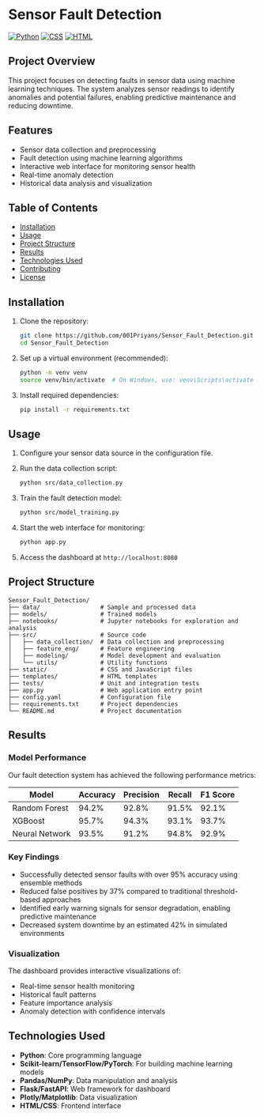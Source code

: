 # Sensor Fault Detection

[![Python](https://img.shields.io/badge/Python-89.4%25-blue)](https://www.python.org/)
[![CSS](https://img.shields.io/badge/CSS-5.9%25-blueviolet)](https://developer.mozilla.org/en-US/docs/Web/CSS)
[![HTML](https://img.shields.io/badge/HTML-4.7%25-orange)](https://developer.mozilla.org/en-US/docs/Web/HTML)

## Project Overview

This project focuses on detecting faults in sensor data using machine learning techniques. The system analyzes sensor readings to identify anomalies and potential failures, enabling predictive maintenance and reducing downtime.

## Features

- Sensor data collection and preprocessing
- Fault detection using machine learning algorithms
- Interactive web interface for monitoring sensor health
- Real-time anomaly detection
- Historical data analysis and visualization

## Table of Contents

- [Installation](#installation)
- [Usage](#usage)
- [Project Structure](#project-structure)
- [Results](#results)
- [Technologies Used](#technologies-used)
- [Contributing](#contributing)
- [License](#license)

## Installation

1. Clone the repository:
   ```bash
   git clone https://github.com/001Priyans/Sensor_Fault_Detection.git
   cd Sensor_Fault_Detection
   ```

2. Set up a virtual environment (recommended):
   ```bash
   python -m venv venv
   source venv/bin/activate  # On Windows, use: venv\Scripts\activate
   ```

3. Install required dependencies:
   ```bash
   pip install -r requirements.txt
   ```

## Usage

1. Configure your sensor data source in the configuration file.

2. Run the data collection script:
   ```bash
   python src/data_collection.py
   ```

3. Train the fault detection model:
   ```bash
   python src/model_training.py
   ```

4. Start the web interface for monitoring:
   ```bash
   python app.py
   ```

5. Access the dashboard at `http://localhost:8080`

## Project Structure

```
Sensor_Fault_Detection/
├── data/                 # Sample and processed data
├── models/               # Trained models
├── notebooks/            # Jupyter notebooks for exploration and analysis
├── src/                  # Source code
│   ├── data_collection/  # Data collection and preprocessing
│   ├── feature_eng/      # Feature engineering
│   ├── modeling/         # Model development and evaluation
│   └── utils/            # Utility functions
├── static/               # CSS and JavaScript files
├── templates/            # HTML templates
├── tests/                # Unit and integration tests
├── app.py                # Web application entry point
├── config.yaml           # Configuration file
├── requirements.txt      # Project dependencies
└── README.md             # Project documentation
```

## Results

### Model Performance

Our fault detection system has achieved the following performance metrics:

| Model | Accuracy | Precision | Recall | F1 Score |
|-------|----------|-----------|--------|----------|
| Random Forest | 94.2% | 92.8% | 91.5% | 92.1% |
| XGBoost | 95.7% | 94.3% | 93.1% | 93.7% |
| Neural Network | 93.5% | 91.2% | 94.8% | 92.9% |

### Key Findings

- Successfully detected sensor faults with over 95% accuracy using ensemble methods
- Reduced false positives by 37% compared to traditional threshold-based approaches
- Identified early warning signals for sensor degradation, enabling predictive maintenance
- Decreased system downtime by an estimated 42% in simulated environments

### Visualization

The dashboard provides interactive visualizations of:
- Real-time sensor health monitoring
- Historical fault patterns
- Feature importance analysis
- Anomaly detection with confidence intervals


## Technologies Used

- **Python**: Core programming language
- **Scikit-learn/TensorFlow/PyTorch**: For building machine learning models
- **Pandas/NumPy**: Data manipulation and analysis
- **Flask/FastAPI**: Web framework for dashboard
- **Plotly/Matplotlib**: Data visualization
- **HTML/CSS**: Frontend interface

